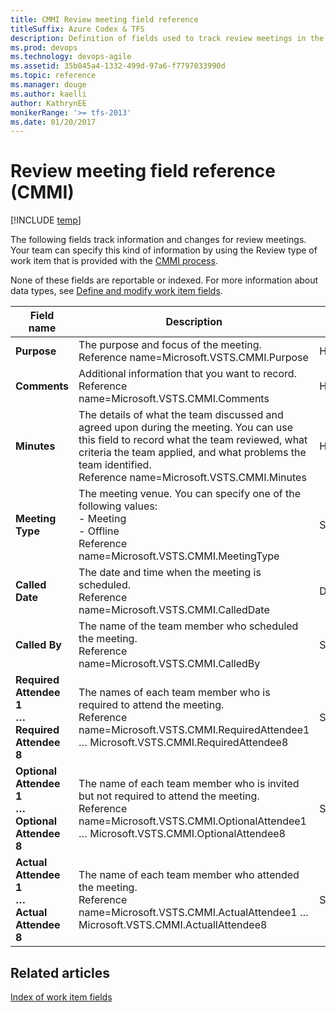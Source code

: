 ```yaml
---
title: CMMI Review meeting field reference 
titleSuffix: Azure Codex & TFS
description: Definition of fields used to track review meetings in the CMMI process for Visual Studio Team Services & Team Foundation Server
ms.prod: devops
ms.technology: devops-agile
ms.assetid: 35b045a4-1332-499d-97a6-f7797033990d
ms.topic: reference
ms.manager: douge
ms.author: kaelliauthor: KathrynEE
monikerRange: '>= tfs-2013'
ms.date: 01/20/2017
---
```


# Review meeting field reference (CMMI)

[!INCLUDE [temp](../../../../_shared/version-vsts-tfs-all-versions.md)]

The following fields track information and changes for review meetings. Your team can specify this kind of information by using the Review type of work item that is provided with the [CMMI process](../cmmi-process.md).  
  
 None of these fields are reportable or indexed. For more information about data types, see [Define and modify work item fields](../../../customize/reference/define-modify-work-item-fields.md).  
  
|**Field name**|**Description**|**Data type**|  
|--------------------|---------------------|------------------------ 
|**Purpose**|The purpose and focus of the meeting.<br/>Reference name=Microsoft.VSTS.CMMI.Purpose|HTML|  
|**Comments**|Additional information that you want to record.<br/>Reference name=Microsoft.VSTS.CMMI.Comments|HTML|  
|**Minutes**|The details of what the team discussed and agreed upon during the meeting. You can use this field to record what the team reviewed, what criteria the team applied, and what problems the team identified.<br/>Reference name=Microsoft.VSTS.CMMI.Minutes|HTML|  
|**Meeting Type**|The meeting venue. You can specify one of the following values:<br /> -   Meeting<br />-   Offline<br/>Reference name=Microsoft.VSTS.CMMI.MeetingType|String|  
|**Called Date**|The date and time when the meeting is scheduled.<br/>Reference name=Microsoft.VSTS.CMMI.CalledDate|DateTime|  
|**Called By**|The name of the team member who scheduled the meeting.<br/>Reference name=Microsoft.VSTS.CMMI.CalledBy|String|  
|**Required Attendee 1**<br />**&hellip;**<br />**Required Attendee 8**|The names of each team member who is required to attend the meeting.<br/>Reference name=Microsoft.VSTS.CMMI.RequiredAttendee1 &hellip; Microsoft.VSTS.CMMI.RequiredAttendee8|String|  
|**Optional Attendee 1**<br />**&hellip;**<br />**Optional Attendee 8**|The name of each team member who is invited but not required to attend the meeting.<br/>Reference name=Microsoft.VSTS.CMMI.OptionalAttendee1 &hellip; Microsoft.VSTS.CMMI.OptionalAttendee8|String|  
|**Actual Attendee 1**<br />**&hellip;**<br />**Actual Attendee 8**|The name of each team member who attended the meeting.<br/>Reference name=Microsoft.VSTS.CMMI.ActualAttendee1 &hellip; Microsoft.VSTS.CMMI.ActuallAttendee8|String|  
  
## Related articles
 [Index of work item fields](../work-item-field.md)